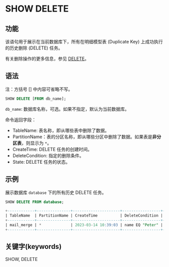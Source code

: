 # SHOW DELETE

## 功能

该语句用于展示在当前数据库下，所有在明细模型表 (Duplicate Key) 上成功执行的历史删除 (DELETE) 任务。

有关删除操作的更多信息，参见 [DELETE](DELETE.md)。

## 语法

注：方括号 [] 中内容可省略不写。

```sql
SHOW DELETE [FROM db_name];
```

`db_name`: 数据库名称，可选。如果不指定，默认为当前数据库。

命令返回字段：

- TableName: 表名称，即从哪些表中删除了数据。
- PartitionName：表的分区名称，即从哪些分区中删除了数据。如果表是**非分区表**，则显示为 `*`。
- CreateTime: DELETE 任务的创建时间。
- DeleteCondition: 指定的删除条件。
- State: DELETE 任务的状态。

## 示例

展示数据库 `database` 下的所有历史 DELETE 任务。

```sql
SHOW DELETE FROM database;

+------------+---------------+---------------------+-----------------+----------+
| TableName  | PartitionName | CreateTime          | DeleteCondition | State    |
+------------+---------------+---------------------+-----------------+----------+
| mail_merge | *             | 2023-03-14 10:39:03 | name EQ "Peter" | FINISHED |
+------------+---------------+---------------------+-----------------+----------+
```

## 关键字(keywords)

SHOW, DELETE
